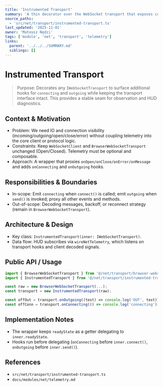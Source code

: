 ```yaml
---
title: 'Instrumented Transport'
summary: 'A thin decorator over the WebSocket transport that exposes connecting and outgoing hooks while proxying all standard events. Enables non-invasive telemetry without modifying the core client.'
source_paths:
  - 'src/net/transport/instrumented-transport.ts'
last_updated: '2025-11-01'
owner: 'Mateusz Nędzi'
tags: ['module', 'net', 'transport', 'telemetry']
links:
  parent: '../../../SUMMARY.md'
  siblings: []
---
```


# Instrumented Transport

> Purpose: Decorates any `IWebSocketTransport` to surface additional hooks for `connecting` and `outgoing` while keeping the transport interface intact. This provides a stable seam for observation and HUD diagnostics.

## Context & Motivation

- Problem: We need IO and connection visibility (incoming/outgoing/open/close/error) without coupling telemetry into the core client or protocol logic.
- Constraints: Keep `WebSocketClient` and `BrowserWebSocketTransport` unchanged (Open/Closed). Telemetry must be optional and composable.
- Approach: A wrapper that proxies `onOpen/onClose/onError/onMessage` and adds `onConnecting` and `onOutgoing` hooks.

## Responsibilities & Boundaries

- In-scope: Emit `connecting` when `connect()` is called; emit `outgoing` when `send()` is invoked; proxy all other events and methods.
- Out-of-scope: Decoding messages, backoff, or reconnect strategy (remain in `BrowserWebSocketTransport`).

## Architecture & Design

- Key class: `InstrumentedTransport(inner: IWebSocketTransport)`.
- Data flow: HUD subscribes via `wireNetTelemetry`, which listens on transport hooks and client decoded signals.

## Public API / Usage

```ts
import { BrowserWebSocketTransport } from '@/net/transport/browser-websocket';
import { InstrumentedTransport } from '@/net/transport/instrumented-transport';

const raw = new BrowserWebSocketTransport(...);
const transport = new InstrumentedTransport(raw);

const offOut = transport.onOutgoing((text) => console.log('OUT', text));
const offConn = transport.onConnecting(() => console.log('connecting'));
```

## Implementation Notes

- The wrapper keeps `readyState` as a getter delegating to `inner.readyState`.
- Hooks run before delegating (`onConnecting` before `inner.connect()`, `onOutgoing` before `inner.send()`).

## References

- `src/net/transport/instrumented-transport.ts`
- `docs/modules/net/telemetry.md`
